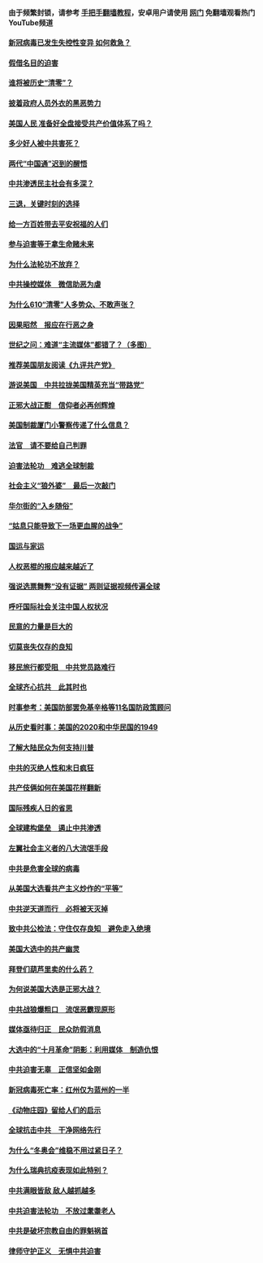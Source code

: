 #### 由于频繁封锁，请参考 [手把手翻墙教程](https://github.com/gfw-breaker/guides/wiki/)，安卓用户请使用 [网门](https://github.com/gfw-breaker/nogfw/blob/master/dl.md?t=01051100) 免翻墙观看热门YouTube频道 

#### [新冠病毒已发生失控性变异 如何救急？](../pages/251/418032.md?t=01051100) 

#### [假借名目的迫害](../pages/251/418055.md?t=01051100) 

#### [谁将被历史“清零”？](../pages/251/417485.md?t=01051100) 

#### [披着政府人员外衣的黑恶势力](../pages/251/417442.md?t=01051100) 

#### [美国人民 准备好全盘接受共产价值体系了吗？](../pages/251/417491.md?t=01051100) 

#### [多少好人被中共害死？](../pages/251/417144.md?t=01051100) 

#### [两代“中国通”迟到的醒悟](../pages/251/417064.md?t=01051100) 

#### [中共渗透民主社会有多深？](../pages/251/417063.md?t=01051100) 

#### [三退，关键时刻的选择](../pages/251/416969.md?t=01051100) 

#### [给一方百姓带去平安祝福的人们](../pages/251/416941.md?t=01051100) 

#### [参与迫害等于拿生命赌未来](../pages/251/416856.md?t=01051100) 

#### [为什么法轮功不放弃？](../pages/251/416864.md?t=01051100) 

#### [中共操控媒体　微信助恶为虐](../pages/251/416724.md?t=01051100) 

#### [为什么610“清零”人多势众、不敢声张？](../pages/251/416632.md?t=01051100) 

#### [因果昭然　报应在行恶之身](../pages/251/416582.md?t=01051100) 

#### [世纪之问：难道“主流媒体”都错了？（多图）](../pages/251/416571.md?t=01051100) 

#### [推荐美国朋友阅读《九评共产党》](../pages/251/416510.md?t=01051100) 

#### [游说美国　中共拉拢美国精英充当“带路党”](../pages/251/416529.md?t=01051100) 

#### [正邪大战正酣　信仰者必再创辉煌](../pages/251/416433.md?t=01051100) 

#### [美国制裁厦门小警察传递了什么信息？](../pages/251/416432.md?t=01051100) 

#### [法官　请不要给自己判罪](../pages/251/416379.md?t=01051100) 

#### [迫害法轮功　难逃全球制裁](../pages/251/416380.md?t=01051100) 

#### [社会主义“狼外婆”　最后一次敲门](../pages/251/416394.md?t=01051100) 

#### [华尔街的“入乡随俗”](../pages/251/416395.md?t=01051100) 

#### [“姑息只能导致下一场更血腥的战争”](../pages/251/416223.md?t=01051100) 

#### [国运与家运](../pages/251/416224.md?t=01051100) 

#### [人权恶棍的报应越来越近了](../pages/251/416276.md?t=01051100) 

#### [强说选票舞弊“没有证据” 两则证据视频传遍全球](../pages/251/416227.md?t=01051100) 

#### [呼吁国际社会关注中国人权状况](../pages/251/416135.md?t=01051100) 

#### [民意的力量是巨大的](../pages/251/416222.md?t=01051100) 

#### [切莫丧失仅存的良知](../pages/251/416134.md?t=01051100) 

#### [移民旅行都受阻　中共党员路难行](../pages/251/416033.md?t=01051100) 

#### [全球齐心抗共　此其时也](../pages/251/415989.md?t=01051100) 

#### [时事参考：美国防部罢免基辛格等11名国防政策顾问](../pages/251/415970.md?t=01051100) 

#### [从历史看时事：美国的2020和中华民国的1949](../pages/251/415949.md?t=01051100) 

#### [了解大陆民众为何支持川普](../pages/251/415950.md?t=01051100) 

#### [中共的灭绝人性和末日疯狂](../pages/251/415944.md?t=01051100) 

#### [共产伎俩如何在美国花样翻新](../pages/251/415908.md?t=01051100) 

#### [国际残疾人日的省思](../pages/251/415849.md?t=01051100) 

#### [全球建构堡垒　遏止中共渗透](../pages/251/415850.md?t=01051100) 

#### [左翼社会主义者的八大流氓手段](../pages/251/415802.md?t=01051100) 

#### [中共是危害全球的病毒](../pages/251/415569.md?t=01051100) 

#### [从美国大选看共产主义炒作的“平等”](../pages/251/415654.md?t=01051100) 

#### [中共逆天道而行　必将被天灭掉](../pages/251/415626.md?t=01051100) 

#### [致中共公检法：守住仅存良知　避免走入绝境](../pages/251/415627.md?t=01051100) 

#### [美国大选中的共产幽灵](../pages/251/415618.md?t=01051100) 

#### [拜登们葫芦里卖的什么药？](../pages/251/415531.md?t=01051100) 

#### [为何说美国大选是正邪大战？](../pages/251/415530.md?t=01051100) 

#### [中共战狼爆粗口　流氓恶霸现原形](../pages/251/415426.md?t=01051100) 

#### [媒体亟待归正　民众防假消息](../pages/251/415402.md?t=01051100) 

#### [大选中的“十月革命”阴影：利用媒体　制造仇恨](../pages/251/415334.md?t=01051100) 

#### [中共迫害无辜　正信坚如金刚](../pages/251/415307.md?t=01051100) 

#### [新冠病毒死亡率：红州仅为蓝州的一半](../pages/251/415164.md?t=01051100) 

#### [《动物庄园》留给人们的启示](../pages/251/415178.md?t=01051100) 

#### [全球抗击中共　干净网络先行](../pages/251/415096.md?t=01051100) 

#### [为什么“冬奥会”维稳不用过紧日子？](../pages/251/414949.md?t=01051100) 

#### [为什么瑞典抗疫表现如此特别？](../pages/251/414950.md?t=01051100) 

#### [中共满眼皆敌 敌人越抓越多](../pages/251/415053.md?t=01051100) 

#### [中共迫害法轮功　不放过耄耋老人](../pages/251/414994.md?t=01051100) 

#### [中共是破坏宗教自由的罪魁祸首](../pages/251/414901.md?t=01051100) 

#### [律师守护正义　无惧中共迫害](../pages/251/414900.md?t=01051100) 

